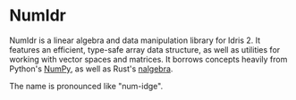 # NumIdr

NumIdr is a linear algebra and data manipulation library for Idris 2. It features
an efficient, type-safe array data structure, as well as utilities for working with
vector spaces and matrices. It borrows concepts heavily from Python's [NumPy](https://numpy.org/),
as well as Rust's [nalgebra](https://www.nalgebra.org/).

The name is pronounced like "num-idge".
